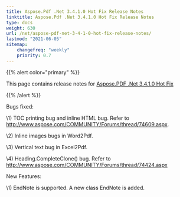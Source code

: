```yaml
---
title: Aspose.Pdf .Net 3.4.1.0 Hot Fix Release Notes
linktitle: Aspose.Pdf .Net 3.4.1.0 Hot Fix Release Notes
type: docs
weight: 630
url: /net/aspose-pdf-net-3-4-1-0-hot-fix-release-notes/
lastmod: "2021-06-05"
sitemap:
    changefreq: "weekly"
    priority: 0.7
---
```


{{% alert color="primary" %}}

This page contains release notes for [Aspose.PDF .Net 3.4.1.0 Hot Fix](http://www.aspose.com/downloads/pdf/net/new-releases/aspose.pdf-.net-3.4.1.0-hot-fix/)

{{% /alert %}}

Bugs fixed:

\1) TOC printing bug and inline HTML bug. Refer to <http://www.aspose.com/COMMUNITY/Forums/thread/74609.aspx>.

\2) Inline images bugs in Word2Pdf.

\3) Vertical text bug in Excel2Pdf.

\4) Heading.CompleteClone() bug. Refer to <http://www.aspose.com/COMMUNITY/Forums/thread/74424.aspx>

New Features:

\1) EndNote is supported. A new class EndNote is added.
